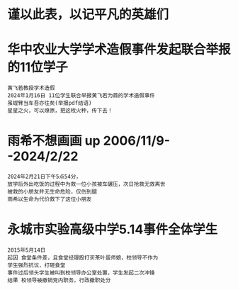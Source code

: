 # 谨以此表，以记平凡的英雄们

# 华中农业大学学术造假事件发起联合举报的11位学子
	黄飞若教授学术造假
	2024年1月16日 11位学生联合举报黄飞若为首的学术造假事件
	虽螳臂当车吾亦往矣(举报pdf结语)
	星星之火，可以燎原，把这枚火种，传下去！

# 雨希不想画画 up 2006/11/9--2024/2/22
	2024年2月21日下午5点54分，
	放学后外出吃饭的过程中为救一位小孩被车碾压，次日抢救无效离世
	被救的小朋友并无生命危险，仅伤到腿
	雨希以生命为代价救下了这位小朋友

# 永城市实验高级中学5.14事件全体学生
	2015年5月14日
	起因 食堂条件差，且食堂经理殴打买茶叶蛋师娘，校领导不作为
	学生强烈抗议，打砸食堂
	事件过后领头学生被叫到校领导办公室处置，学生发起二次冲锋
	结果 校领导被撤销党内职务，行政撤职处分
